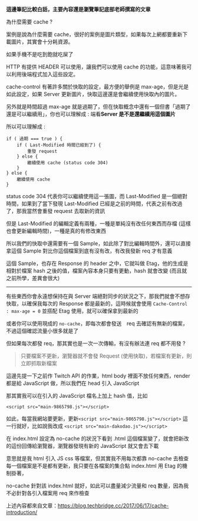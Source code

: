 **這邊筆記比較白話，主要內容還是瀏覽筆記底部老師撰寫的文章**

為什麼需要 cache ?

案例是說為什麼需要 cache，很好的案例是圖片類型，如果每次上網都要重新下載圖片，其實會十分耗資源。

如果手機不是吃到飽就吃屎了

HTTP 有提供 HEADER 可以使用，讓我們可以使用 cache 的功能，這意味著我可以利用後端程式加入這些設定。

cache-control 有著許多關於快取的設定，最方便的舉例是 max-age，但是光是如此設定，如果 Server 更新圖片，快取這邊還是會繼續使用快取內的圖片。

另外就是時間超過 max-age 就是過期了，但在快取概念中還有一個但書「過期了還是可以繼續用」，你也可以理解成 : 端看**Server 是不是還繼續用這個圖片**

所以可以理解成 :

```
if ( 過期 === true ) {
    if ( Last-Modified 時間已經到了) {
        重發 request
    } else {
        繼續使用 cache (status code 304)
    }
} else {
    繼續使用 cache 
}
```
status code 304 代表你可以繼續使用這一張圖，而 Last-Modified 是一個絕對時間，如果到了當下發現 Last-Modified 已經是之前的時間，代表之前有改過了，那我當然會重發 request 去取新的資訊

但是 Last-Modified 的編輯定義有兩種，一種是單純沒有改任何東西而存檔 (這樣也會更新編輯時間)，一種是真的有修改東西

所以我們的快取中還需要有一個 Sample，如此除了對比編輯時間外，還可以直接拿這個 Sample 對比你這個檔案到底有沒有改，有改我發新 req 才有意義

這個 Sample，也存在 Response 的 header 之中，它就叫做 Etag，他的生成是相對於檔案 hash 之後的值，檔案內容本身只要有更動，hash 就會改變 (而且就之前所學，差異會很大)

---

有些東西你會永遠想保持在與 Server 端絕對同步的狀況之下，那我們就會不想存快取，以確保我每次的 Response 都是最新的，這時候就會使用 `Cache-Control : max-age = 0` 並搭配 Etag 使用，就可以確保拿到最新的

或者你可以使用現成的 `no-cache`，即每次都會發送　req 去確認有無新的檔案，不過這個確認流量小很多就是了

但如果每次都發 req，那其實也是一次一次傳輸，有沒有辦法連 req 都不用發 ?

> 只要檔案不更新，瀏覽器就不會發 Request (使用快取)，若檔案有更新，則立即抓取新檔案

這邊先提一下之前作 Twitch API 的作業，html body 裡面不放任何東西，render 都是給 JavaScript 做，所以我們在 head 引入 JavaScript

那其實我可以在引入的 JavaScript 檔名上加上 hash 值，比如

`<script src="main-9865798.js"></script>`

如此，每當我網站要更新，更新`<script src="main-9865798.js"></script>` 這一行就好，比如說我改成 `<script src="main-dakodao.js"></script>` 

在 index.html 設定為 no-cache 的狀況下看到 .html 這個檔案變了，就會把新改的這份回傳給瀏覽器，瀏覽器發現有新的 JavaScript 就又會去下載

意思就是我 html 引入 JS css 等檔案，但其實我不用每次都靠 no-cache 去檢查每一個檔案是不是都有更新，我只要在各檔案的集合點 index.html 用 Etag 的機制掛著，

no-cache 針對該 index.html 就好，如此可以盡量減少流量和 req 數量，因為我不必針對各引入檔案用 req 來作檢查

上述內容都來自文章：https://blog.techbridge.cc/2017/06/17/cache-introduction/
